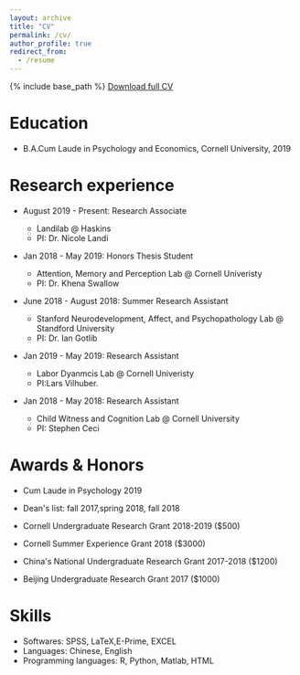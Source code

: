 ```yaml
---
layout: archive
title: "CV"
permalink: /cv/
author_profile: true
redirect_from:
  - /resume
---
```


{% include base_path %}
[Download full CV](https://sophiexingsu.github.io/files/sucv.pdf)

Education
======
* B.A.Cum Laude in Psychology and Economics, Cornell University, 2019

Research experience
======
* August 2019 - Present: Research Associate
  * Landilab @ Haskins 
  * PI: Dr. Nicole Landi 
  
* Jan 2018 - May 2019: Honors Thesis Student
  * Attention, Memory and Perception Lab @ Cornell Univeristy 
  * PI: Dr. Khena Swallow 
* June 2018 - August 2018: Summer Research Assistant
  * Stanford Neurodevelopment, Affect, and Psychopathology Lab @ Standford University
  * PI: Dr. Ian Gotlib

* Jan 2019 - May 2019: Research Assistant 
  * Labor Dyanmcis Lab @ Cornell Univeristy 
  * PI:Lars Vilhuber.
* Jan 2018 - May 2018: Research Assistant
  * Child Witness and Cognition Lab @ Cornell University
  * PI: Stephen Ceci
 
  
Awards & Honors
======

* Cum Laude in Psychology 2019

* Dean's list: fall 2017,spring 2018, fall 2018

* Cornell Undergraduate Research Grant 2018-2019 ($500)

* Cornell Summer Experience Grant 2018 ($3000) 

* China's National Undergraduate Research Grant 2017-2018 ($1200) 

* Beijing Undergraduate Research Grant 2017 ($1000)

Skills
======
* Softwares: SPSS, LaTeX,E-Prime, EXCEL
* Languages: Chinese, English
* Programming languages: R, Python, Matlab, HTML
